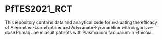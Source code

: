 # PfTES2021_RCT
This repository contains data and analytical code for evaluating the efficacy of Artemether-Lumefantrine and Artesunate-Pyronaridine with single low-dose Primaquine in adult patients with Plasmodium falciparum in Ethiopia.

